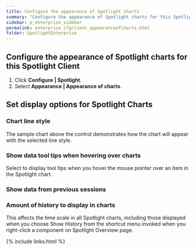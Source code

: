```yaml
---
title: Configure the appearance of Spotlight charts
summary: "Configure the appearance of Spotlight charts for this Spotlight Client."
sidebar: p_enterprise_sidebar
permalink: enterprise_cfgclient_appearanceofcharts.html
folder: SpotlightEnterprise
---
```




## Configure the appearance of Spotlight charts for this Spotlight Client

1. Click **Configure \| Spotlight**.
2. Select **Appearance \| Appearance of charts**.

## Set display options for Spotlight Charts

### Chart line style

The sample chart above the control demonstrates how the chart will appear with the selected line style.

### Show data tool tips when hovering over charts

Select to display tool tips when you hover the mouse pointer over an item in the Spotlight chart.

### Show data from previous sessions


### Amount of history to display in charts

This affects the time scale in all Spotlight charts, including those displayed when you choose Show History from the shortcut menu invoked when you right-click a component on Spotlight Overview page.



{% include links.html %}
